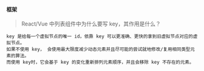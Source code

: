 #### 框架

> React/Vue 中列表组件中为什么要写 key，其作用是什么？

    key 是给每一个虚拟节点的唯一 id，依靠 key 可以更准确、更快的拿到旧虚拟节点对应的虚拟节点。
    如果不使用 key， 会使用最大限度减少动态元素并且尽可能的尝试就地修改/复用相同类型元素的算法。
    而使用 key时，它会基于 key 的变化重新排列元素顺序，并且会移除 key 不存在的元素。
   
   